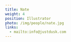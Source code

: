 ```yaml
---
title: Nate
weight: 4
position: Illustrator
photo: /img/people/nate.jpg
links:
  - mailto:info@justdusk.com
---
```

